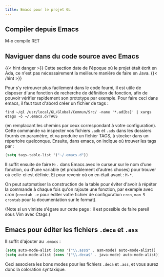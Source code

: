 ```yaml
---
title: Emacs pour le projet GL
---
```


## Compiler depuis Emacs

M-x compile RET

## Naviguer dans du code source avec Emacs
{{< hint danger >}}
Cette section date de l'époque où le projet était écrit en Ada, ce n'est pas nécessairement la meilleure manière de faire en Java.
{{< /hint >}}

Pour s'y retrouver plus facilement dans le code fourni, il est utile de disposer d'une fonction de
recherche de définition de fonction, afin de pouvoir vérifier rapidement son prototype par exemple.
Pour faire ceci dans emacs, il faut tout d'abord créer un fichier de tags :

```Shell
find ~/gl /usr/local/GL/Global/Commun/Src/ -name '*.ad[bs]' | xargs etags -o ~/.emacs.d/TAGS
```

(en remplacant les chemins par ceux correspondant à votre configuration).
Cette commande va inspecter vos fichiers `.adb` et `.ads` dans les dossiers fournis en paramètre,
et va produire un fichier TAGS, à stocker dans un répertoire quelconque.
Ensuite, dans emacs, on indique où trouver les tags par :

```lisp
(setq tags-table-list '("~/.emacs.d"))
```

Il suffit ensuite de faire `M-.` dans Emacs avec le curseur sur le nom d'une fonction, ou d'une
variable (et probablement d'autres choses) pour trouver où celle-ci est définie. Et pour revenir où
on en était avant : `M-*`.

On peut automatiser la construction de la table pour éviter d'avoir à répéter la commande à chaque
fois qu'on rajoute une fonction, par exemple avec cron (`crontab -e` pour éditer votre fichier de
configuration `cron`, `man 5 crontab` pour la documentation sur le format).

(Note si un vimiste s'égare sur cette page : il est possible de faire pareil sous Vim avec Ctags.)

## Emacs pour éditer les fichiers `.deca` et `.ass`
Il suffit d'ajouter au `.emacs` :

```lisp
(setq auto-mode-alist (cons '("\\.ass$" . asm-mode) auto-mode-alist))
(setq auto-mode-alist (cons '("\\.deca$" . java-mode) auto-mode-alist))
```

Ceci associera les bons modes pour les fichiers `.deca` et `.ass`, et vous aurez donc la coloration
syntaxique.
